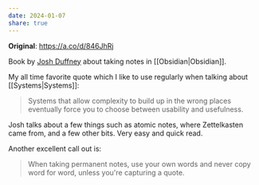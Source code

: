 ```yaml
---
date: 2024-01-07
share: true
---
```


**Original**: https://a.co/d/846JhRj

Book by [Josh Duffney](https://duffney.io/) about taking notes in [[Obsidian|Obsidian]]. 

My all time favorite quote which I like to use regularly when talking about [[Systems|Systems]]:
> Systems that allow complexity to build up in the wrong places eventually force you to choose between usability and usefulness.

Josh talks about a few things such as atomic notes, where Zettelkasten came from, and a few other bits. Very easy and quick read. 

Another excellent call out is: 
> When taking permanent notes, use your own words and never copy word for word, unless you're capturing a quote.